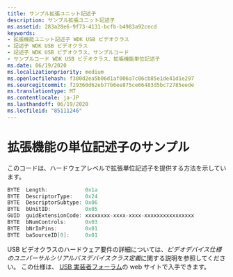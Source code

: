 ```yaml
---
title: サンプル拡張ユニット記述子
description: サンプル拡張ユニット記述子
ms.assetid: 283a28e6-9f73-4131-bcfb-b4983a92cecd
keywords:
- 拡張機能ユニット記述子 WDK USB ビデオクラス
- 記述子 WDK USB ビデオクラス
- 記述子 WDK USB ビデオクラス、サンプルコード
- サンプルコード WDK USB ビデオクラス、拡張機能単位記述子
ms.date: 06/19/2020
ms.localizationpriority: medium
ms.openlocfilehash: f300d2ea5b06d1af006a7c06cb85e1de41d1e297
ms.sourcegitcommit: f29360d62eb77b6ee875ce66483d5bc72785eede
ms.translationtype: MT
ms.contentlocale: ja-JP
ms.lasthandoff: 06/19/2020
ms.locfileid: "85111246"
---
```

# <a name="sample-extension-unit-descriptor"></a>拡張機能の単位記述子のサンプル

このコードは、ハードウェアレベルで拡張単位記述子を提供する方法を示しています。

```cpp
BYTE  Length:            0x1a
BYTE  DescriptorType:    0x24
BYTE  DescriptorSubtype: 0x06
BYTE  bUnitID:           0x05
GUID  guidExtensionCode: xxxxxxxx-xxxx-xxxx-xxxxxxxxxxxxxxxx
BYTE  bNumControls:      0x03
BYTE  bNrInPins:         0x01
BYTE  baSourceID[0]:     0x01
```

USB ビデオクラスのハードウェア要件の詳細については、*ビデオデバイス仕様のユニバーサルシリアルバスデバイスクラス定義*に関する説明を参照してください。 この仕様は、 [USB 実装者フォーラム](https://www.usb.org/)の web サイトで入手できます。
